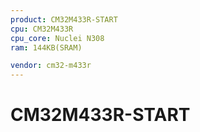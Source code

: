 ```yaml
---
product: CM32M433R-START
cpu: CM32M433R
cpu_core: Nuclei N308
ram: 144KB(SRAM)

vendor: cm32-m433r
---
```


# CM32M433R-START

